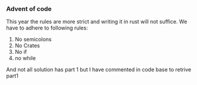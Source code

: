 ### Advent of code

This year the rules are more strict and writing it in rust will not suffice. We have to adhere to following rules:

1. No semicolons
2. No Crates
3. No if
4. no while

And not all solution has part 1 but I have commented in code base to retrive part1
